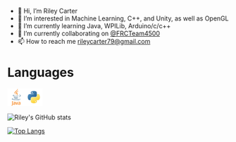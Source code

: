 - 👋 Hi, I’m Riley Carter
- 👀 I’m interested in Machine Learning, C++, and Unity, as well as OpenGL
- 🌱 I’m currently learning Java, WPILib, Arduino/c/c++
- 💞️ I’m currently collaborating on [@FRCTeam4500](https://github.com/FRCTeam4500)
- 📫 How to reach me rileycarter79@gmail.com

# Languages
<img height="40" width= "40" src="https://raw.githubusercontent.com/github/explore/5b3600551e122a3277c2c5368af2ad5725ffa9a1/topics/java/java.png"><img height="40" width= "40" src="https://raw.githubusercontent.com/github/explore/5b3600551e122a3277c2c5368af2ad5725ffa9a1/topics/python/python.png">

![Riley's GitHub stats](https://github-readme-stats.vercel.app/api?username=Rileynotmyalt&show_icons=true&theme=gotham)

[![Top Langs](https://github-readme-stats.vercel.app/api/top-langs/?username=Rileynotmyalt&theme=gotham)](https://github.com/Rileynotmyalt/github-readme-stats)
